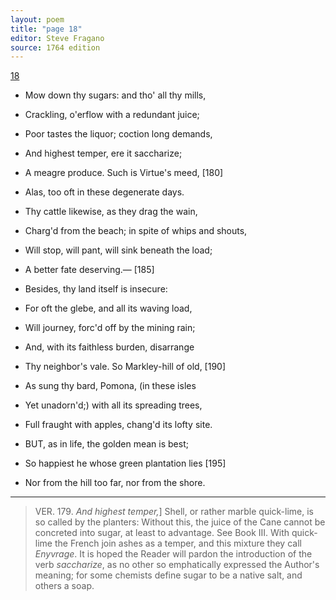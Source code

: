 ```yaml
---
layout: poem
title: "page 18"
editor: Steve Fragano
source: 1764 edition
---
```


[18]()

- Mow down thy sugars: and tho' all thy mills,
- Crackling, o'erflow with a redundant juice;
- Poor tastes the liquor; coction long demands,
- And highest temper, ere it saccharize;
- A meagre produce. Such is Virtue's meed, [180]
- Alas, too oft in these degenerate days.
- Thy cattle likewise, as they drag the wain,
- Charg'd from the beach; in spite of whips and shouts,
- Will stop, will pant, will sink beneath the load;
- A better fate deserving.— [185]
- Besides, thy land itself is insecure:
- For oft the glebe, and all its waving load,
- Will journey, forc'd off by the mining rain;
- And, with its faithless burden, disarrange
- Thy neighbor's vale. So Markley-hill of old, [190]
- As sung thy bard, Pomona, \(in these isles
- Yet unadorn'd;) with all its spreading trees,
- Full fraught with apples, chang'd its lofty site.

- BUT, as in life, the golden mean is best;
- So happiest he whose green plantation lies [195]
- Nor from the hill too far, nor from the shore.

---

> VER. 179. *And highest temper,*\] Shell, or rather marble quick-lime, is so called by the planters: Without this, the juice of the Cane cannot be concreted into sugar, at least to advantage. See Book III. With quick-lime the French join ashes as a temper, and this mixture they call *Enyvrage*. It is hoped the Reader will pardon the introduction of the verb *saccharize*, as no other so emphatically expressed the Author's meaning; for some chemists define sugar to be a native salt, and others a soap.  